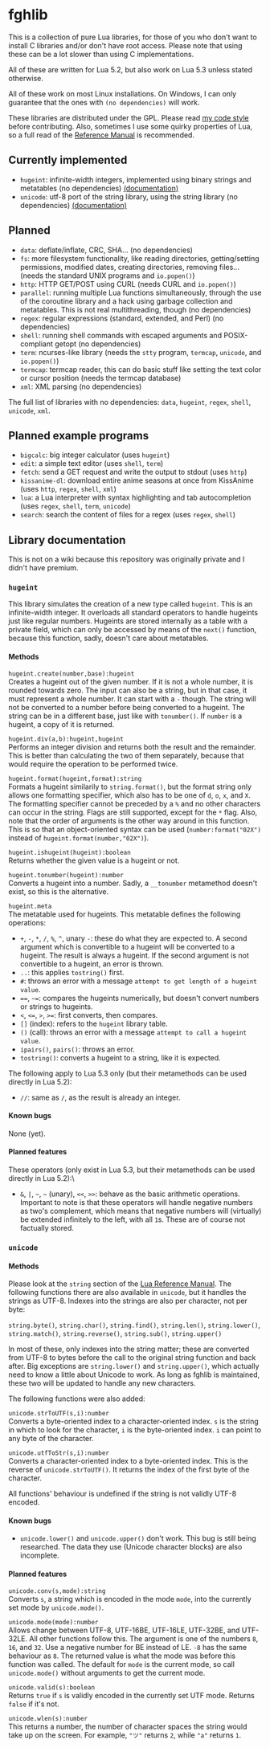 # fghlib
This is a collection of pure Lua libraries, for those of you who don't want to install C libraries and/or don't have root access. Please note that using these can be a lot slower than using C implementations.

All of these are written for Lua 5.2, but also work on Lua 5.3 unless stated otherwise.

All of these work on most Linux installations. On Windows, I can only guarantee that the ones with `(no dependencies)` will work.

These libraries are distributed under the GPL. Please read [my code style](style.md) before contributing. Also, sometimes I use some quirky properties of Lua, so a full read of the [Reference Manual](https://www.lua.org/manual/5.2/) is recommended.

## Currently implemented
- `hugeint`: infinite-width integers, implemented using binary strings and metatables (no dependencies) [(documentation)](#hugeint)
- `unicode`: utf-8 port of the string library, using the string library (no dependencies) [(documentation)](#unicode)

## Planned
- `data`: deflate/inflate, CRC, SHA... (no dependencies)
- `fs`: more filesystem functionality, like reading directories, getting/setting permissions, modified dates, creating directories, removing files... (needs the standard UNIX programs and `io.popen()`)
- `http`: HTTP GET/POST using CURL (needs CURL and `io.popen()`)
- `parallel`: running multiple Lua functions simultaneously, through the use of the coroutine library and a hack using garbage collection and metatables. This is not real multithreading, though (no dependencies)
- `regex`: regular expressions (standard, extended, and Perl) (no dependencies)
- `shell`: running shell commands with escaped arguments and POSIX-compliant getopt (no dependencies)
- `term`: ncurses-like library (needs the `stty` program, `termcap`, `unicode`, and `io.popen()`)
- `termcap`: termcap reader, this can do basic stuff like setting the text color or cursor position (needs the termcap database)
- `xml`: XML parsing (no dependencies)

The full list of libraries with no dependencies: `data`, `hugeint`, `regex`, `shell`, `unicode`, `xml`.

## Planned example programs
- `bigcalc`: big integer calculator (uses `hugeint`)
- `edit`: a simple text editor (uses `shell`, `term`)
- `fetch`: send a GET request and write the output to stdout (uses `http`)
- `kissanime-dl`: download entire anime seasons at once from KissAnime (uses `http`, `regex`, `shell`, `xml`)
- `lua`: a Lua interpreter with syntax highlighting and tab autocompletion (uses `regex`, `shell`, `term`, `unicode`)
- `search`: search the content of files for a regex (uses `regex`, `shell`)


## Library documentation
This is not on a wiki because this repository was originally private and I didn't have premium.

### `hugeint`
This library simulates the creation of a new type called `hugeint`. This is an infinite-width integer. It overloads all standard operators to handle hugeints just like regular numbers. Hugeints are stored internally as a table with a private field, which can only be accessed by means of the `next()` function, because this function, sadly, doesn't care about metatables.

#### Methods
`hugeint.create(number,base):hugeint`\
Creates a hugeint out of the given number. If it is not a whole number, it is rounded towards zero. The input can also be a string, but in that case, it must represent a whole number. It can start with a `-` though. The string will not be converted to a number before being converted to a hugeint. The string can be in a different base, just like with `tonumber()`. If `number` is a hugeint, a copy of it is returned.

`hugeint.div(a,b):hugeint,hugeint`\
Performs an integer division and returns both the result and the remainder. This is better than calculating the two of them separately, because that would require the operation to be performed twice.

`hugeint.format(hugeint,format):string`\
Formats a hugeint similarily to `string.format()`, but the format string only allows one formatting specifier, which also has to be one of `d`, `o`, `x`, and `X`. The formatting specifier cannot be preceded by a `%` and no other characters can occur in the string. Flags are still supported, except for the `*` flag. Also, note that the order of arguments is the other way around in this function. This is so that an object-oriented syntax can be used (`number:format("02X")` instead of `hugeint.format(number,"02X")`).

`hugeint.ishugeint(hugeint):boolean`\
Returns whether the given value is a hugeint or not.

`hugeint.tonumber(hugeint):number`\
Converts a hugeint into a number. Sadly, a `__tonumber` metamethod doesn't exist, so this is the alternative.

`hugeint.meta`\
The metatable used for hugeints. This metatable defines the following operations:
- `+`, `-`, `*`, `/`, `%`, `^`, unary `-`: these do what they are expected to. A second argument which is convertible to a hugeint will be converted to a hugeint. The result is always a hugeint. If the second argument is not convertible to a hugeint, an error is thrown.
- `..`: this applies `tostring()` first.
- `#`: throws an error with a message `attempt to get length of a hugeint value`.
- `==`, `~=`: compares the hugeints numerically, but doesn't convert numbers or strings to hugeints.
- `<`, `<=`, `>`, `>=`: first converts, then compares.
- `[]` (index): refers to the `hugeint` library table.
- `()` (call): throws an error with a message `attempt to call a hugeint value`.
- `ipairs()`, `pairs()`: throws an error.
- `tostring()`: converts a hugeint to a string, like it is expected.

The following apply to Lua 5.3 only (but their metamethods can be used directly in Lua 5.2):
- `//`: same as `/`, as the result is already an integer.

#### Known bugs
None (yet).

#### Planned features
These operators (only exist in Lua 5.3, but their metamethods can be used directly in Lua 5.2):\
- `&`, `|`, `~`, `~` (unary), `<<`, `>>`: behave as the basic arithmetic operations. Important to note is that these operators will handle negative numbers as two's complement, which means that negative numbers will (virtually) be extended infinitely to the left, with all `1`s. These are of course not factually stored.

### `unicode`

#### Methods
Please look at the `string` section of the [Lua Reference Manual](https://www.lua.org/manual/5.2/manual.html#6.4). The following functions there are also available in `unicode`, but it handles the strings as UTF-8. Indexes into the strings are also per character, not per byte:

`string.byte()`, `string.char()`, `string.find()`, `string.len()`, `string.lower()`, `string.match()`, `string.reverse()`, `string.sub()`, `string.upper()`

In most of these, only indexes into the string matter; these are converted from UTF-8 to bytes before the call to the original string function and back after. Big exceptions are `string.lower()` and `string.upper()`, which actually need to know a little about Unicode to work. As long as fghlib is maintained, these two will be updated to handle any new characters.

The following functions were also added:

`unicode.strToUTF(s,i):number`\
Converts a byte-oriented index to a character-oriented index. `s` is the string in which to look for the character, `i` is the byte-oriented index. `i` can point to any byte of the character.

`unicode.utfToStr(s,i):number`\
Converts a character-oriented index to a byte-oriented index. This is the reverse of `unicode.strToUTF()`. It returns the index of the first byte of the character.

All functions' behaviour is undefined if the string is not validly UTF-8 encoded.

#### Known bugs
- `unicode.lower()` and `unicode.upper()` don't work. This bug is still being researched. The data they use (Unicode character blocks) are also incomplete.

#### Planned features
`unicode.conv(s,mode):string`\
Converts `s`, a string which is encoded in the mode `mode`, into the currently set mode by `unicode.mode()`.

`unicode.mode(mode):number`\
Allows change between UTF-8, UTF-16BE, UTF-16LE, UTF-32BE, and UTF-32LE. All other functions follow this. The argument is one of the numbers `8`, `16`, and `32`. Use a negative number for BE instead of LE. `-8` has the same behaviour as `8`. The returned value is what the mode was before this function was called. The default for `mode` is the current mode, so call `unicode.mode()` without arguments to get the current mode.

`unicode.valid(s):boolean`\
Returns `true` if `s` is validly encoded in the currently set UTF mode. Returns `false` if it's not.

`unicode.wlen(s):number`\
This returns a number, the number of character spaces the string would take up on the screen. For example, `"ツ"` returns `2`, while `"a"` returns `1`.
